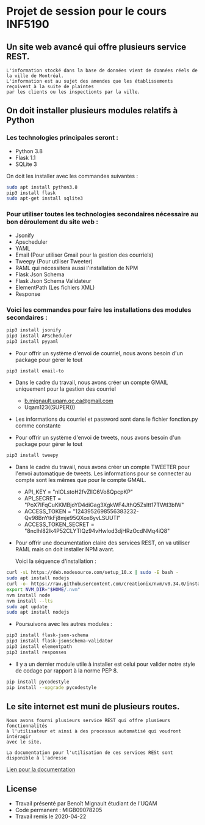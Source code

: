 # Projet de session pour le cours INF5190

## Un site web avancé qui offre plusieurs service REST.
    L'information stocké dans la base de données vient de données réels de la ville de Montréal.
    L'information est au sujet des amendes que les établissements reçoivent à la suite de plaintes 
    par les clients ou les inspectionts par la ville.

## On doit installer plusieurs modules relatifs à Python

### Les technologies principales seront :
  * Python 3.8
  * Flask 1.1
  * SQLite 3
  
On doit les installer avec les commandes suivantes :

```bash
sudo apt install python3.8
pip3 install flask
sudo apt-get install sqlite3
```
### Pour utiliser toutes les technologies secondaires nécessaire au bon déroulement du site web :
  * Jsonify
  * Apscheduler
  * YAML 
  * Email (Pour utiliser Gmail pour la gestion des courriels)
  * Tweepy (Pour utiliser Tweeter)
  * RAML qui nécessitera aussi l'installation de NPM
  * Flask Json Schema
  * Flask Json Schema Validateur 
  * ElementPath (Les fichiers XML)
  * Response
  
### Voici les commandes pour faire les installations des modules secondaires :

```bash
pip3 install jsonify
pip3 install APScheduler
pip3 install pyyaml
```

  * Pour offrir un système d'envoi de courriel, nous avons besoin d'un package pour gérer le tout
```bash
pip3 install email-to  
```
  * Dans le cadre du travail, nous avons créer un compte GMAIL uniquement pour la gestion des courriel
    * b.mignault.uqam.qc.ca@gmail.com
    * Uqam123((SUPER)))
  * Les informations du courriel et password sont dans le fichier fonction.py comme constante  

  * Pour offrir un système d'envoi de tweets, nous avons besoin d'un package pour gérer le tout
```bash
pip3 install tweepy  
```
  * Dans le cadre du travail, nous avons créer un compte TWEETER pour l'envoi automatique de tweets.
    Les informations pour se connecter au compte sont les mêmes que pour le compte GMAIL.    
    * API_KEY = "nIOLstoH2fvZllC6Vo8QpcpKP"
    * API_SECRET = "PoX7IFqCuKKMBjoYD4diGag3XgkWF4JthQ5ZsItt17TWtl3bIW"
    * ACCESS_TOKEN = "1243952698556383232-Qv98BnYtkFj8mje95QXox6yvLSUUTl"
    * ACCESS_TOKEN_SECRET = "8nclhl82lk4P52CLYTIQz94vHwlod3djHRzOcdNMq4iQ8"
        
  * Pour offrir une documentation  claire des services REST, on va utiliser RAML
    mais on doit installer NPM avant. 
    
    Voici la séquence d'installation :
```bash
curl -sL https://deb.nodesource.com/setup_10.x | sudo -E bash -
sudo apt install nodejs
curl -o- https://raw.githubusercontent.com/creationix/nvm/v0.34.0/install.sh | bash
export NVM_DIR="$HOME/.nvm"
nvm install node
nvm install --lts
sudo apt update
sudo apt install nodejs
```    
  * Poursuivons avec les autres modules :
```bash
pip3 install flask-json-schema
pip3 install flask-jsonschema-validator
pip3 install elementpath
pip3 install responses
```

  * Il y a un dernier module utile à installer est celui pour valider 
    notre style de codage par rapport à la norme PEP 8.
```bash
pip install pycodestyle
pip install --upgrade pycodestyle
```
## Le site internet est muni de plusieurs routes.
    Nous avons fourni plusieurs service REST qui offre plusieurs fonctionnalités 
    à l'utilisateur et ainsi à des processus automatisé qui voudront intéragir 
    avec le site.
    
    La documentation pour l'utilisation de ces services RESt sont disponible à l'adresse
   
   [Lien pour la documentation](http://127.0.0.1:5000/doc)


## License

* Travail présenté par Benoît Mignault étudiant de l'UQAM 
* Code permanent : MIGB09078205
* Travail remis le 2020-04-22